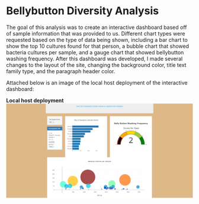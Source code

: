 # Bellybutton Diversity Analysis
The goal of this analysis was to create an interactive dashboard based off of sample information that was provided to us. Different chart types were requested based on the
type of data being shown, including a bar chart to show the top 10 cultures found for that person, a bubble chart that showed bacteria cultures per sample, and a gauge chart
that showed bellybutton washing frequency. After this dashboard was developed, I made several changes to the layout of the site, changing the background color, title text family
type, and the paragraph header color.

Attached below is an image of the local host deployment of the interactive dashboard:


**Local host deployment**
![Local Host deployment](https://github.com/swlim314/Belly_Button_Analysis_Week_12/blob/7917ae22b0026ef2b23cc2f6ee898a4c86963847/resources/Localhost%20deployment.png)

